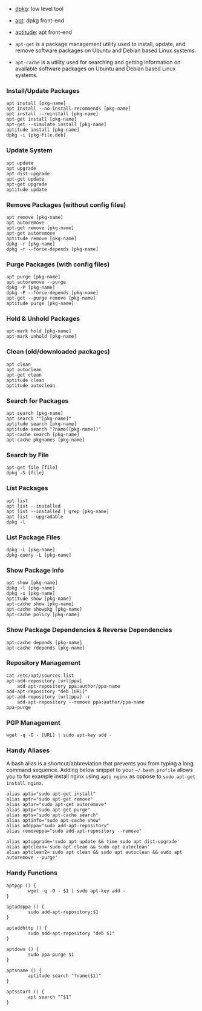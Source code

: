 * [dpkg](http://en.wikipedia.org/wiki/Dpkg): low level tool

* [apt](http://en.wikipedia.org/wiki/Advanced_Packaging_Tool): dpkg front-end

* [aptitude](http://en.wikipedia.org/wiki/Aptitude_(software)): apt front-end

* `apt-get` is a package management utility used to install, update, and remove software packages on Ubuntu and Debian based Linux systems.

* `apt-cache` is a utility used for searching and getting information on available software packages on Ubuntu and Debian based Linux systems.

### Install/Update Packages

```
apt install [pkg-name]
apt install --no-install-recommends [pkg-name]
apt install --reinstall [pkg-name]
apt-get install [pkg-name]
apt-get --simulate install [pkg-name]
aptitude install [pkg-name]
dpkg -i [pkg-file.deb]
```

### Update System

```
apt update
apt upgrade
apt dist-upgrade
apt-get update
apt-get upgrade
aptitude update
```

### Remove Packages (without config files)

```
apt remove [pkg-name]
apt autoremove
apt-get remove [pkg-name]
apt-get autoremove
aptitude remove [pkg-name]
dpkg -r [pkg-name]
dpkg -r --force-depends [pkg-name]
```

### Purge Packages (with config files)

```
apt purge [pkg-name]
apt autoremove --purge
dpkg -P [pkg-name]
dpkg -P --force-depends [pkg-name]
apt-get --purge remove [pkg-name]
aptitude purge [pkg-name]
```

### Hold & Unhold Packages

```
apt-mark hold [pkg-name]
apt-mark unhold [pkg-name]
```

### Clean (old/downloaded packages)

```
apt clean
apt autoclean
apt-get clean
aptitude clean
aptitude autoclean
```

### Search for Packages

```
apt search [pkg-name]
apt search "^[pkg-name]"
aptitude search [pkg-name]
aptitude search "?name([pkg-name])"
apt-cache search [pkg-name]
apt-cache pkgnames [pkg-name]
```

### Search by File

```
apt-get file [file]
dpkg -S [file]
```

### List Packages

```
apt list
apt list --installed
apt list --installed | grep [pkg-name]
apt list --upgradable
dpkg -l
```

### List Package Files

```
dpkg -L [pkg-name]
dpkg-query -L [pkg-name]
```

### Show Package Info

```
apt show [pkg-name]
dpkg -l [pkg-name]
dpkg -s [pkg-name]
aptitude show [pkg-name]
apt-cache show [pkg-name]
apt-cache showpkg [pkg-name]
apt-cache policy [pkg-name]
```

### Show Package Dependencies & Reverse Dependencies

```
apt-cache depends [pkg-name]
apt-cache rdepends [pkg-name]
```

### Repository Management

```
cat /etc/apt/sources.list
apt-add-repository [url|ppa]
	add-apt-repository ppa:author/ppa-name
add-apt-repository "deb [URL]"
apt-add-repository [url|ppa] -r
	add-apt-repository --remove ppa:author/ppa-name
ppa-purge
```

### PGP Management

```
wget -q -O - [URL] | sudo apt-key add -
```

### Handy Aliases

A bash alias is a shortcut/abbreviation that prevents you from typing a long command sequence. Adding below snippet to your `~/.bash_profile` allows you to for example install nginx using `apti nginx` as oppose to `sudo apt-get install nginx`.

```
alias apti="sudo apt-get install"
alias aptr="sudo apt-get remove"
alias aptar="sudo apt-get autoremove"
alias aptp="sudo apt-get purge"
alias apts="sudo apt-cache search"
alias aptinfo="sudo apt-cache show"
alias addppa="sudo add-apt-repository"
alias removeppa="sudo add-apt-repository --remove"

alias aptupgrade='sudo apt update && time sudo apt dist-upgrade'
alias aptclean='sudo apt clean && sudo apt autoclean'
alias aptclean2='sudo apt clean && sudo apt autoclean && sudo apt autoremove --purge'
```

### Handy Functions

```
aptpgp () {
        wget -q -O - $1 | sudo apt-key add -
}

aptaddppa () {
        sudo add-apt-repository:$1
}

aptaddhttp () {
        sudo add-apt-repository "deb $1"
}

aptdown () {
        sudo ppa-purge $1
}

aptsname () {
        aptitude search "?name($1)"
}

aptsstart () {
        apt search "^$1"
}
```